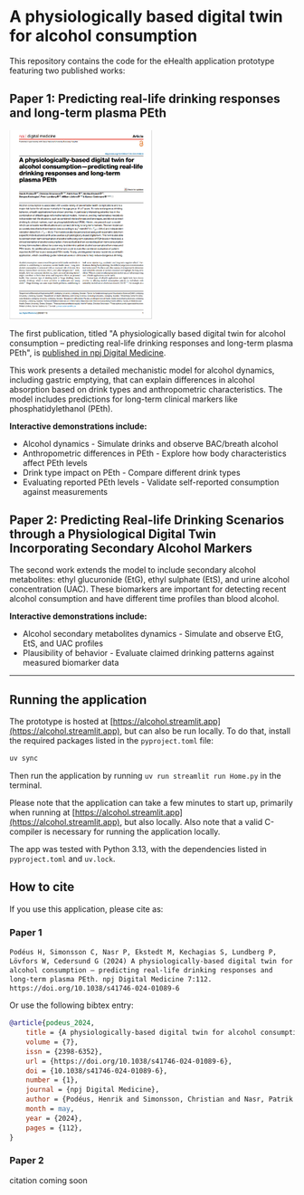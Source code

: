 # A physiologically based digital twin for alcohol consumption

This repository contains the code for the eHealth application prototype featuring two published works:

## Paper 1: Predicting real-life drinking responses and long-term plasma PEth

<a href="https://doi.org/10.1038/s41746-024-01089-6">
	<img src="./article-frontpage.png" alt="article-frontpage" width="50%">
</a>

The first publication, titled "A physiologically based digital twin for alcohol consumption – predicting real-life drinking responses and long-term plasma PEth", is [published in npj Digital Medicine](https://doi.org/10.1038/s41746-024-01089-6).

This work presents a detailed mechanistic model for alcohol dynamics, including gastric emptying, that can explain differences in alcohol absorption based on drink types and anthropometric characteristics. The model includes predictions for long-term clinical markers like phosphatidylethanol (PEth).

**Interactive demonstrations include:**
- Alcohol dynamics - Simulate drinks and observe BAC/breath alcohol
- Anthropometric differences in PEth - Explore how body characteristics affect PEth levels
- Drink type impact on PEth - Compare different drink types
- Evaluating reported PEth levels - Validate self-reported consumption against measurements

## Paper 2: Predicting Real-life Drinking Scenarios through a Physiological Digital Twin Incorporating Secondary Alcohol Markers  

The second work extends the model to include secondary alcohol metabolites: ethyl glucuronide (EtG), ethyl sulphate (EtS), and urine alcohol concentration (UAC). These biomarkers are important for detecting recent alcohol consumption and have different time profiles than blood alcohol.

**Interactive demonstrations include:**
- Alcohol secondary metabolites dynamics - Simulate and observe EtG, EtS, and UAC profiles
- Plausibility of behavior - Evaluate claimed drinking patterns against measured biomarker data

---

## Running the application

The prototype is hosted at [https://alcohol.streamlit.app](https://alcohol.streamlit.app), but can also be run locally. To do that, install the required packages listed in the `pyproject.toml` file: 

```bash
uv sync
```

Then run the application by running `uv run streamlit run Home.py` in the terminal. 

Please note that the application can take a few minutes to start up, primarily when running at [https://alcohol.streamlit.app](https://alcohol.streamlit.app), but also locally. Also note that a valid C-compiler is necessary for running the application locally.

The app was tested with Python 3.13, with the dependencies listed in `pyproject.toml` and `uv.lock`. 

## How to cite

If you use this application, please cite as:

### Paper 1

```text
Podéus H, Simonsson C, Nasr P, Ekstedt M, Kechagias S, Lundberg P, Lövfors W, Cedersund G (2024) A physiologically-based digital twin for alcohol consumption — predicting real-life drinking responses and long-term plasma PEth. npj Digital Medicine 7:112. https://doi.org/10.1038/s41746-024-01089-6
```

Or use the following bibtex entry:

```bibtex
@article{podeus_2024,
	title = {A physiologically-based digital twin for alcohol consumption — predicting real-life drinking responses and long-term plasma {PEth}},
	volume = {7},
	issn = {2398-6352},
	url = {https://doi.org/10.1038/s41746-024-01089-6},
	doi = {10.1038/s41746-024-01089-6},
	number = {1},
	journal = {npj Digital Medicine},
	author = {Podéus, Henrik and Simonsson, Christian and Nasr, Patrik and Ekstedt, Mattias and Kechagias, Stergios and Lundberg, Peter and Lövfors, William and Cedersund, Gunnar},
	month = may,
	year = {2024},
	pages = {112},
}
```

### Paper 2

citation coming soon
